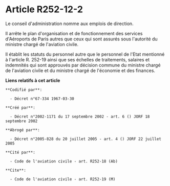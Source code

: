 # Article R252-12-2

Le conseil d'administration nomme aux emplois de direction.

Il arrête le plan d'organisation et de fonctionnement des services d'Aéroports de Paris autres que ceux qui sont assurés sous
l'autorité du ministre chargé de l'aviation civile.

Il établit les statuts du personnel autre que le personnel de l'Etat mentionné à l'article R. 252-19 ainsi que ses échelles
de traitements, salaires et indemnités qui sont approuvés par décision commune du ministre chargé de l'aviation civile et du
ministre chargé de l'économie et des finances.

**Liens relatifs à cet article**

	**Codifié par**:

	  - Décret n°67-334 1967-03-30

	**Créé par**:

	  - Décret n°2002-1171 du 17 septembre 2002 - art. 6 () JORF 18 septembre 2002

	**Abrogé par**:

	  - Décret n°2005-828 du 20 juillet 2005 - art. 4 () JORF 22 juillet 2005

	**Cité par**:

	  - Code de l'aviation civile - art. R252-18 (Ab)

	**Cite**:

	  - Code de l'aviation civile - art. R252-19 (M)
